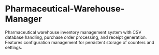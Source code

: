 # Pharmaceutical-Warehouse-Manager
Pharmaceutical warehouse inventory management system with CSV database handling, purchase order processing, and receipt generation. Features configuration management for persistent storage of counters and settings.
